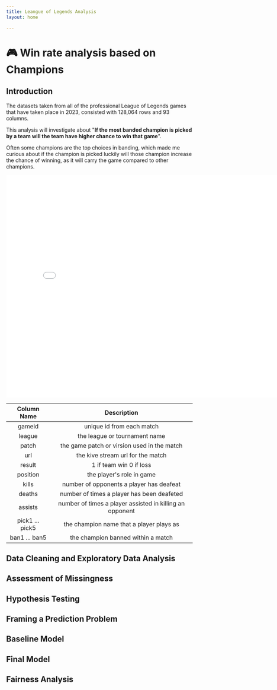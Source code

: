 ```yaml
---
title: Leangue of Legends Analysis
layout: home

---
```


# 🎮 Win rate analysis based on Champions


## Introduction
The datasets taken from all of the professional League of Legends games that have taken place in 2023, consisted with 128,064 rows and 93 columns.

This analysis will investigate about "**If the most banded champion is picked by a team will the team have higher chance to win that game**". 

Often some champions are the top choices in banding, which made me curious about if the champion is picked luckily will those champion increase the chance of winning, as it will carry the game compared to other champions.
<iframe src="diagram/d1.html" width=800 height=600 frameBorder=0></iframe>

| Column Name | Description |
|:-----------:|:-----------:|
| gameid | unique id from each match |
| league | the league or tournament name |
| patch | the game patch or virsion used in the match |
| url | the kive stream url for the match |
| result | 1 if team win 0 if loss |
| position | the player's role in game |
| kills | number of opponents a player has deafeat |
| deaths | number of times a player has been deafeted |
| assists | number of times a player assisted in killing an opponent |
| pick1 ... pick5 | the champion name that a player plays as |
| ban1 ... ban5| the champion banned within a match|


## Data Cleaning and Exploratory Data Analysis
## Assessment of Missingness
## Hypothesis Testing
## Framing a Prediction Problem
## Baseline Model
## Final Model
## Fairness Analysis

